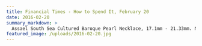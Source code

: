 ```yaml
---
title: Financial Times - How to Spend It, February 20
date: 2016-02-20
summary_markdown: >
  Assael South Sea Cultured Baroque Pearl Necklace, 17.1mm - 21.33mm. Natural Color Burmese Sapphire and Diamond ring set in Platinum, Emerald Cut, 50.55 ctw, Diamond side stones, 2.39 ctw. ​​
featured_image: /uploads/2016-02-20.jpg
---
```

